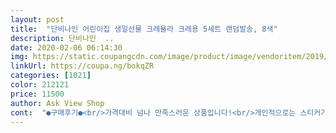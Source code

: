 ```yaml
---
layout: post 
title:  "단비나인 어린이집 생일선물 크레욜라 크레용 5세트 랜덤발송, 8색" 
description: 단비나인  ..
date: 2020-02-06 06:14:30 
img: https://static.coupangcdn.com/image/product/image/vendoritem/2019/07/30/3939969096/42e8db94-7ae1-4d2f-b3f2-01d71817bf0f.jpg 
linkUrl: https://coupa.ng/bokqZR 
categories: [1021] 
color: 212121 
price: 11500 
author: Ask View Shop 
cont:  "●구매후기●<br/>가격대비 넘나 만족스러운 상품입니다!<br/>개인적으로는 스티커가 무광이었음 더 좋았을거 같아요<br/>급하게 생일선물 준비하느라 샀는데 배송도 빠르고 포장하기도 편하고 가격대비 이정도 퀄리티면 좋네요~<br/>꺼내보니 진짜로 작았지만;ㅎㅎ<br/>만들어 등원 시키고나니 넘 편하고 좋았어요~!<br/>바쁜 아침이지만 쓱 접어서 샤샥 3개를<br/>색연필은 4살 아이가 쓰기에 적당한 사이즈이고<br/>선물상자 크기는 딱맞는데 뭔가 마음이 이거 하나만 넣어주긴 그래서 양말도 하나씩 더 넣어주긴 했어요ㅎㅎ<br/>실물 크기가 작다는 후기를 보긴 했는데<br/>어린이집에 보낼 생일선물 용으로 구입했습니다<br/>우리 아이도 하원하면 하나 줘야겠어요ㅎㅎ<br/>저녁에 주문했는데 다음날 새벽에 문앞에 배송되어 있어서 넘 편하고 좋더라구요(쿠팡맨들 정말 고생 많으세요!)<br/>저희 아이 어린이집 친구들 생일선물로 구매했어요<br/>제가 따로 일일이 포장하지않아도 되서 너무 편하네요ㅎㅎ<br/>포장박스에 스티커까지 붙이니 성의있어보이고 넘 좋아요<br/>포장을 대신할수 있는 예쁜 상자와 깜찍한 스티커도 넉넉하게 들어있어서<br/>가격대비 넘나 만족스러운 상품입니다!<br/>개인적으로는 스티커가 무광이었음 더 좋았을거 같아요<br/>급하게 생일선물 준비하느라 샀는데 배송도 빠르고 포장하기도 편하고 가격대비 이정도 퀄리티면 좋네요~<br/>꺼내보니 진짜로 작았지만;ㅎㅎ<br/>만들어 등원 시키고나니 넘 편하고 좋았어요~!<br/>바쁜 아침이지만 쓱 접어서 샤샥 3개를<br/>색연필은 4살 아이가 쓰기에 적당한 사이즈이고<br/>선물상자 크기는 딱맞는데 뭔가 마음이 이거 하나만 넣어주긴 그래서 양말도 하나씩 더 넣어주긴 했어요ㅎㅎ<br/>실물 크기가 작다는 후기를 보긴 했는데<br/>어린이집에 보낼 생일선물 용으로 구입했습니다<br/>우리 아이도 하원하면 하나 줘야겠어요ㅎㅎ<br/>저녁에 주문했는데 다음날 새벽에 문앞에 배송되어 있어서 넘 편하고 좋더라구요(쿠팡맨들 정말 고생 많으세요!)<br/>저희 아이 어린이집 친구들 생일선물로 구매했어요<br/>제가 따로 일일이 포장하지않아도 되서 너무 편하네요ㅎㅎ<br/>포장박스에 스티커까지 붙이니 성의있어보이고 넘 좋아요<br/>포장을 대신할수 있는 예쁜 상자와 깜찍한 스티커도 넉넉하게 들어있어서<br/>" 
---
```

